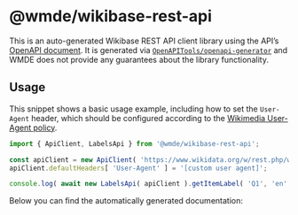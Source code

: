 # @wmde/wikibase-rest-api

This is an auto-generated Wikibase REST API client library using the API’s [OpenAPI document](https://doc.wikimedia.org/Wikibase/master/js/rest-api/openapi.json). It is generated via [`OpenAPITools/openapi-generator`](https://github.com/OpenAPITools/openapi-generator) and WMDE does not provide any guarantees about the library functionality.

## Usage

This snippet shows a basic usage example, including how to set the `User-Agent` header, which should be configured according to the [Wikimedia User-Agent policy](https://foundation.wikimedia.org/wiki/Policy:User-Agent_policy).

```js
import { ApiClient, LabelsApi } from '@wmde/wikibase-rest-api';

const apiClient = new ApiClient( 'https://www.wikidata.org/w/rest.php/wikibase' );
apiClient.defaultHeaders[ 'User-Agent' ] = '[custom user agent]';

console.log( await new LabelsApi( apiClient ).getItemLabel( 'Q1', 'en' ) );
```

Below you can find the automatically generated documentation:
